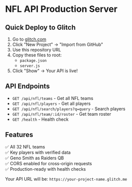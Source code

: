 # NFL API Production Server

## Quick Deploy to Glitch

1. Go to [glitch.com](https://glitch.com)
2. Click "New Project" → "Import from GitHub" 
3. Use this repository URL
4. Copy these files to root:
   - `package.json`
   - `server.js`
5. Click "Show" → Your API is live!

## API Endpoints

- `GET /api/nfl/teams` - Get all NFL teams
- `GET /api/nfl/players` - Get all players  
- `GET /api/nfl/search/players?q=query` - Search players
- `GET /api/nfl/team/:id/roster` - Get team roster
- `GET /health` - Health check

## Features

✅ All 32 NFL teams  
✅ Key players with verified data  
✅ Geno Smith as Raiders QB  
✅ CORS enabled for cross-origin requests  
✅ Production-ready with health checks  

Your API URL will be: `https://your-project-name.glitch.me`